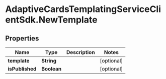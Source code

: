 # AdaptiveCardsTemplatingServiceClientSdk.NewTemplate

## Properties
Name | Type | Description | Notes
------------ | ------------- | ------------- | -------------
**template** | **String** |  | [optional] 
**isPublished** | **Boolean** |  | [optional] 


